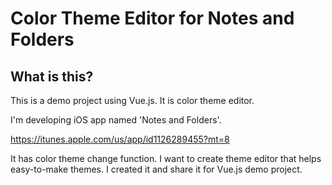 # Color Theme Editor for Notes and Folders

## What is this?

This is a demo project using Vue.js. It is color theme editor.  

I'm developing iOS app named 'Notes and Folders'.

https://itunes.apple.com/us/app/id1126289455?mt=8

It has color theme change function. I want to create theme editor that helps easy-to-make themes. I created it and share it for Vue.js demo project.
